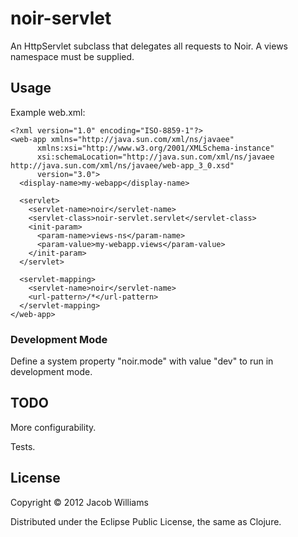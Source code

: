 # noir-servlet

An HttpServlet subclass that delegates all requests to Noir. A views namespace must be supplied.

## Usage

Example web.xml:

    <?xml version="1.0" encoding="ISO-8859-1"?>
    <web-app xmlns="http://java.sun.com/xml/ns/javaee"
          xmlns:xsi="http://www.w3.org/2001/XMLSchema-instance"
          xsi:schemaLocation="http://java.sun.com/xml/ns/javaee http://java.sun.com/xml/ns/javaee/web-app_3_0.xsd"
          version="3.0">
      <display-name>my-webapp</display-name>

      <servlet>
        <servlet-name>noir</servlet-name>
        <servlet-class>noir-servlet.servlet</servlet-class>
        <init-param>
          <param-name>views-ns</param-name>
          <param-value>my-webapp.views</param-value>
        </init-param>
      </servlet>

      <servlet-mapping>
        <servlet-name>noir</servlet-name>
        <url-pattern>/*</url-pattern>
      </servlet-mapping>
    </web-app>

### Development Mode

Define a system property "noir.mode" with value "dev" to run in development mode.

## TODO

More configurability.

Tests.

## License

Copyright © 2012 Jacob Williams

Distributed under the Eclipse Public License, the same as Clojure.
